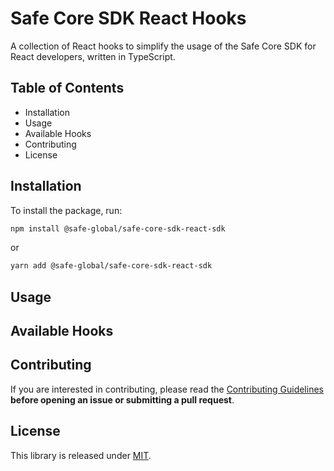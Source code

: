 # Safe Core SDK React Hooks

A collection of React hooks to simplify the usage of the Safe Core SDK for React developers, written in TypeScript.

## Table of Contents

- Installation
- Usage
- Available Hooks
- Contributing
- License

## Installation

To install the package, run:

```bash
npm install @safe-global/safe-core-sdk-react-sdk
```

or

```bash
yarn add @safe-global/safe-core-sdk-react-sdk
```

## Usage

## Available Hooks

## Contributing

If you are interested in contributing, please read the [Contributing Guidelines](https://github.com/safe-global/safe-core-sdk-react-hooks/tree/main/CONTRIBUTING.md) **before opening an issue or submitting a pull request**.

## License

This library is released under [MIT](https://github.com/safe-global/safe-core-sdk-react-hooks/tree/main/LICENSE.md).
